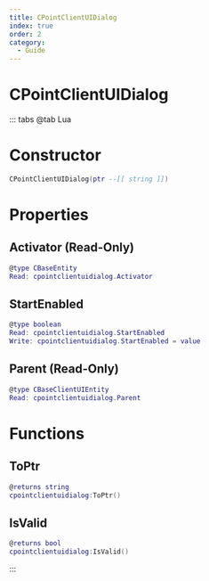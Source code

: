 ```yaml
---
title: CPointClientUIDialog
index: true
order: 2
category:
  - Guide
---
```


# CPointClientUIDialog

::: tabs
@tab Lua
# Constructor
```lua
CPointClientUIDialog(ptr --[[ string ]])
```
# Properties
## Activator (Read-Only)
```lua
@type CBaseEntity
Read: cpointclientuidialog.Activator
```
## StartEnabled 
```lua
@type boolean
Read: cpointclientuidialog.StartEnabled
Write: cpointclientuidialog.StartEnabled = value
```
## Parent (Read-Only)
```lua
@type CBaseClientUIEntity
Read: cpointclientuidialog.Parent
```
# Functions
## ToPtr
```lua
@returns string
cpointclientuidialog:ToPtr()
```
## IsValid
```lua
@returns bool
cpointclientuidialog:IsValid()
```

:::